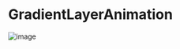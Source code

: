 # GradientLayerAnimation

![image](https://github.com/sharickh/GradientLayerAnimation/master/gradientlayer.gif)
